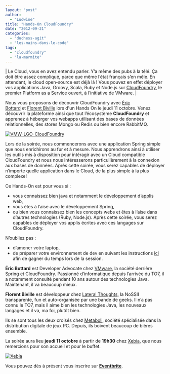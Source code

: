 ```yaml
---
layout: "post"
author: 
  - "Ludwine"
title: "Hands-On CloudFoundry"
date: "2012-09-21"
categories: 
  - "duchess-agit"
  - "les-mains-dans-le-code"
tags: 
  - "cloudfoundry"
  - "la-marmite"
---
```


| Le Cloud, vous en avez entendu parler. Y’a même des pubs à la télé. Ça doit être assez compliqué, parce que même l’état français s’en mêle. En attendant, le cloud open-source est déjà là ! Vous pouvez en effet déployer vos applications Java, Groovy, Scala, Ruby et Node.js sur [CloudFoundry](http://www.cloudfoundry.com/ "CloudFoundry WebSite"), le premier Platform as a Service ouvert, à l’initiative de VMware. |

Nous vous proposons de découvrir CloudFoundry avec [Éric Bottard](https://twitter.com/ebottard "Twitter") et [Florent Biville](https://twitter.com/fbiville "Twitter") lors d'un Hands On le jeudi 11 octobre. Venez découvrir la plateforme ainsi que tout l’écosystème **CloudFoundry** et apprenez à héberger vos webapps utilisant des bases de données relationnelles, des stores Mongo ou Redis ou bien encore RabbitMQ.

[![](/assets/2012/09/2012-09-21-hands-on-cloudfoundry/VMW-LGO-CloudFoundry2-300x55.png "VMW-LGO-CloudFoundry")](/assets/2012/09/2012-09-21-hands-on-cloudfoundry/VMW-LGO-CloudFoundry2.png)

Lors de la soirée, nous commencerons avec une application Spring simple que nous enrichirons au fur et à mesure. Nous apprendrons ainsi à utiliser les outils mis à disposition pour intéragir avec un Cloud compatible CloudFoundry et nous nous intéresserons particulièrement à la connexion aux bases de données. Après cette soirée, vous serez capables de déployer n’importe quelle application dans le Cloud, de la plus simple à la plus complexe!

Ce Hands-On est pour vous si :

- vous connaissez bien java et notamment le développement d’applis web,
- vous êtes à l’aise avec le développement Spring,
- ou bien vous connaissez bien les concepts webs et êtes à l’aise dans d’autres technologies (Ruby, Node.js). Après cette soirée, vous serez capables de déployer vos applis écrites avec ces langages sur CloudFoundry.

N’oubliez pas :

- d’amener votre laptop,
- de préparer votre environnement de dev en suivant les instructions [ici](https://docs.google.com/document/d/1hftq7QC7gAEqTEf11f5Q5lE3sbFMMPIdgi8dpZULvWw/edit) afin de gagner du temps lors de la session.

**Éric Bottard** est Developer Advocate chez [VMware](http://www.vmware.com/fr/ "VMWare"), la société derrière Spring et CloudFoundry. Passionné d’informatique depuis l’arrivée du TO7, il a notamment consulté pendant 10 ans autour des technologies Java. Maintenant, il va beaucoup mieux.

**Florent Biville** est développeur chez [Lateral Thoughts](http://www.lateral-thoughts.com/ "Lateral Thoughts"), la NoSSII transparente, fun et auto-organisée par une bande de geeks. Il n’a pas connu le TO7, mais il aime bien les technologies Java, les nouveaux langages et il va, ma foi, plutôt bien.

Ils se sont tous les deux croisés chez [Metaboli](http://www.metaboli.fr/ "Metaboli"), société spécialisée dans la distribution digitale de jeux PC. Depuis, ils boivent beaucoup de bières ensemble.

La soirée aura lieu **jeudi 11 octobre** à partir de **19h30** chez [Xebia](http://www.xebia.fr/ "Xebia"), que nous remercions pour son accueil et pour le buffet.

[![Xebia](/assets/2012/09/2012-09-21-hands-on-cloudfoundry/xebia.png "Xebia")](/assets/2012/09/2012-09-21-hands-on-cloudfoundry/xebia.png)

Vous pouvez dès à présent vous inscrire sur [**Eventbrite**](http://cloudfoundry-duchessfr.eventbrite.com/ "http://cloudfoundry-duchessfr.eventbrite.com/").
